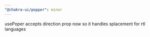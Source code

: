 ```yaml
---
"@chakra-ui/popper": minor
---
```


usePoper accepts direction prop now so it handles splacement for rtl languages
